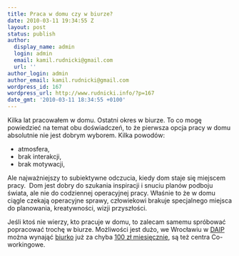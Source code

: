 ```yaml
---
title: Praca w domu czy w biurze?
date: 2010-03-11 19:34:55 Z
layout: post
status: publish
author:
  display_name: admin
  login: admin
  email: kamil.rudnicki@gmail.com
  url: ''
author_login: admin
author_email: kamil.rudnicki@gmail.com
wordpress_id: 167
wordpress_url: http://www.rudnicki.info/?p=167
date_gmt: '2010-03-11 18:34:55 +0100'
---
```


<p>Kilka lat pracowałem w domu. Ostatni okres w biurze. To co mogę powiedzieć na temat obu doświadczeń, to że pierwsza opcja pracy w domu absolutnie nie jest dobrym wyborem. Kilka powodów:</p>
<ul>
<li>atmosfera,</li>
<li>brak interakcji,</li>
<li>brak motywacji,</li>
</ul>
<p>Ale najważniejszy to subiektywne odczucia, kiedy dom staje się miejscem pracy.  Dom jest dobry do szukania inspiracji i snuciu planów podboju świata, ale nie do codziennej operacyjnej pracy. Właśnie to że w domu ciągle czekają operacyjne sprawy, człowiekowi brakuje specjalnego miejsca do planowania, kreatywności, wizji przyszłości.</p>
<p>Jeśli ktoś nie wierzy, kto pracuje w domu, to zalecam samemu spróbować popracować trochę w biurze. Możliwości jest dużo, we Wrocławiu w <a href="http://www.technologpark.pl/sub.php?p=76&amp;lng=pl">DAIP</a> można wynająć <a href="http://www.technologpark.pl/sub.php?p=76&amp;lng=pl">biurko</a> już za chyba <a href="http://www.technologpark.pl/files/download/d_1233819574.doc">100 zł miesięcznie</a>, są też centra Co-workingowe.</p>
